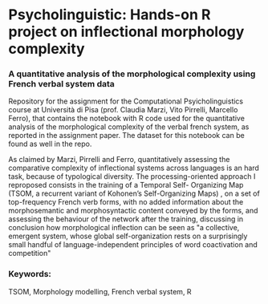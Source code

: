 # Psycholinguistic: Hands-on R project on inflectional morphology complexity
### A quantitative analysis of the morphological complexity using French verbal system data
Repository for the assignment for the Computational Psyicholinguistics course at Università di Pisa (prof. Claudia Marzi, Vito Pirrelli, Marcello Ferro), that contains the notebook with R code used for the quantitative analysis of the morphological complexity of the verbal french system, as reported in the assignment paper. The dataset for this notebook can be found as well in the repo.

As claimed by Marzi, Pirrelli and Ferro, quantitatively assessing the comparative complexity of inflectional systems across languages is an hard task, because of typological diversity. 
The processing-oriented approach I reproposed consists in the training of a Temporal Self- Organizing Map (TSOM, a recurrent variant of Kohonen’s Self-Organizing Maps) , on a set of top-frequency French verb forms, with no added information about the morphosemantic and morphosyntactic content conveyed by the forms, and assessing the behaviour of the network after the training, discussing in conclusion how morphological inflection can be seen as "a collective, emergent system, whose global self-organization rests on a surprisingly small handful of language-independent principles of word coactivation and competition"

### Keywords:
TSOM, Morphology modelling, French verbal system, R
